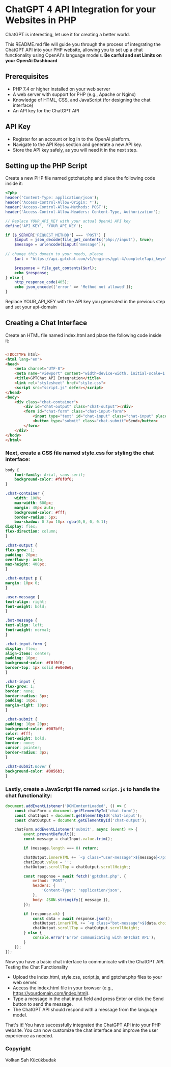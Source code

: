 # ChatGPT 4 API Integration for your Websites in PHP
ChatGPT is interesting, let use it for creating a better world.

This README.md file will guide you through the process of integrating the ChatGPT API into your PHP website, allowing you to set up a chat functionality using OpenAI's language models. **Be carful and set Limits on your OpenAi Dashboard**

## Prerequisites

-  PHP 7.4 or higher installed on your web server
-  A web server with support for PHP (e.g., Apache or Nginx)
-  Knowledge of HTML, CSS, and JavaScript (for designing the chat interface)
-  An API key for the ChatGPT API

## API Key

- Register for an account or log in to the OpenAi platform.
- Navigate to the API Keys section and generate a new API key.
- Store the API key safely, as you will need it in the next step.

## Setting up the PHP Script

Create a new PHP file named gptchat.php and place the following code inside it:

```php
<?php
header('Content-Type: application/json');
header('Access-Control-Allow-Origin: *');
header('Access-Control-Allow-Methods: POST');
header('Access-Control-Allow-Headers: Content-Type, Authorization');

// Replace YOUR_API_KEY with your actual OpenAi API key
define('API_KEY', 'YOUR_API_KEY');

if ($_SERVER['REQUEST_METHOD'] === 'POST') {
    $input = json_decode(file_get_contents('php://input'), true);
    $message = urlencode($input['message']);
    
// change this domain to your needs, please
    $url = "https://api.gptchat.com/v1/engines/gpt-4/complete?api_key=" . API_KEY . "&message=" . $message;

    $response = file_get_contents($url);
    echo $response;
} else {
    http_response_code(405);
    echo json_encode(['error' => 'Method not allowed']);
}
```

Replace YOUR_API_KEY with the API key you generated in the previous step and set your api-domain

## Creating a Chat Interface

Create an HTML file named index.html and place the following code inside it:

```html

<!DOCTYPE html>
<html lang="en">
<head>
    <meta charset="UTF-8">
    <meta name="viewport" content="width=device-width, initial-scale=1.0">
    <title>GPTChat API Integration</title>
    <link rel="stylesheet" href="style.css">
    <script src="script.js" defer></script>
</head>
<body>
    <div class="chat-container">
        <div id="chat-output" class="chat-output"></div>
        <form id="chat-form" class="chat-input-form">
            <input type="text" id="chat-input" class="chat-input" placeholder="Type your message here" autocomplete="off">
            <button type="submit" class="chat-submit">Send</button>
        </form>
    </div>
</body>
</html>
```

### Next, create a CSS file named style.css for styling the chat interface:
```css
body {
    font-family: Arial, sans-serif;
    background-color: #f0f0f0;
}

.chat-container {
    width: 100%;
    max-width: 600px;
    margin: 40px auto;
    background-color: #fff;
    border-radius: 5px;
    box-shadow: 0 3px 10px rgba(0,0, 0, 0.1);
display: flex;
flex-direction: column;
}

.chat-output {
flex-grow: 1;
padding: 20px;
overflow-y: auto;
max-height: 400px;
}

.chat-output p {
margin: 10px 0;
}

.user-message {
text-align: right;
font-weight: bold;
}

.bot-message {
text-align: left;
font-weight: normal;
}

.chat-input-form {
display: flex;
align-items: center;
padding: 10px;
background-color: #f0f0f0;
border-top: 1px solid #e0e0e0;
}

.chat-input {
flex-grow: 1;
border: none;
border-radius: 3px;
padding: 10px;
margin-right: 10px;
}

.chat-submit {
padding: 10px 20px;
background-color: #007bff;
color: #fff;
font-weight: bold;
border: none;
cursor: pointer;
border-radius: 3px;
}

.chat-submit:hover {
background-color: #0056b3;
}
```
### Lastly, create a JavaScript file named `script.js` to handle the chat functionality:
```javascript
document.addEventListener('DOMContentLoaded', () => {
    const chatForm = document.getElementById('chat-form');
    const chatInput = document.getElementById('chat-input');
    const chatOutput = document.getElementById('chat-output');

    chatForm.addEventListener('submit', async (event) => {
        event.preventDefault();
        const message = chatInput.value.trim();

        if (message.length === 0) return;

        chatOutput.innerHTML += `<p class="user-message">${message}</p>`;
        chatInput.value = '';
        chatOutput.scrollTop = chatOutput.scrollHeight;

        const response = await fetch('gptchat.php', {
            method: 'POST',
            headers: {
                'Content-Type': 'application/json',
            },
            body: JSON.stringify({ message }),
        });

        if (response.ok) {
            const data = await response.json();
            chatOutput.innerHTML += `<p class="bot-message">${data.choices[0].text}</p>`;
            chatOutput.scrollTop = chatOutput.scrollHeight;
        } else {
            console.error('Error communicating with GPTChat API');
        }
    });
});
```
Now you have a basic chat interface to communicate with the ChatGPT API.
Testing the Chat Functionality

- Upload the index.html, style.css, script.js, and gptchat.php files to your web server.
- Access the index.html file in your browser (e.g., https://yourdomain.com/index.html).
- Type a message in the chat input field and press Enter or click the Send button to send the message.
-  The ChatGPT API should respond with a message from the language model.

That's it! You have successfully integrated the ChatGPT API into your PHP website. You can now customize the chat interface and improve the user experience as needed.

### Copyright 
Volkan Sah Kücükbudak
